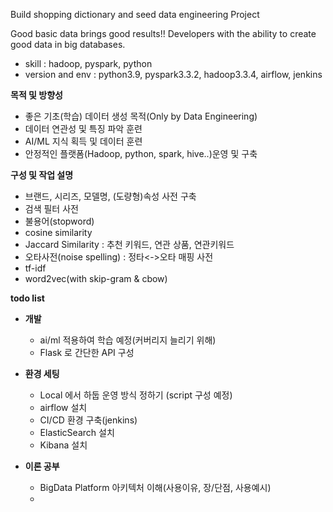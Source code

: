 Build shopping dictionary and seed data engineering Project

Good basic data brings good results!!
Developers with the ability to create good data in big databases.


- skill : hadoop, pyspark, python
- version and env : python3.9, pyspark3.3.2, hadoop3.3.4, airflow, jenkins

**목적 및 방향성**
- 좋은 기초(학습) 데이터 생성 목적(Only by Data Engineering)
- 데이터 연관성 및 특징 파악 훈련
- AI/ML 지식 획득 및 데이터 훈련 
- 안정적인 플랫폼(Hadoop, python, spark, hive..)운영 및 구축 



**구성 및 작업 설명**
- 브랜드, 시리즈, 모델명, (도량형)속성 사전 구축
- 검색 필터 사전
- 불용어(stopword) 
- cosine similarity
- Jaccard Similarity : 추천 키워드, 연관 상품, 연관키워드
- 오타사전(noise spelling) : 정타<->오타 매핑 사전 
- tf-idf
- word2vec(with skip-gram & cbow)



**todo list** 
 - **개발**
   - ai/ml 적용하여 학습 예정(커버리지 늘리기 위해)
   - Flask 로 간단한 API 구성

 - **환경 세팅**
    - Local 에서 하둡 운영 방식 정하기 (script 구성 예정)
    - airflow 설치 
    - CI/CD 환경 구축(jenkins)
    - ElasticSearch 설치
    - Kibana 설치
   
 - **이론 공부**
    - BigData Platform 아키텍처 이해(사용이유, 장/단점, 사용예시)
    -